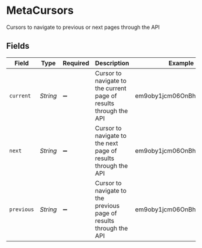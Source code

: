 # MetaCursors

Cursors to navigate to previous or next pages through the API


## Fields

| Field                                                              | Type                                                               | Required                                                           | Description                                                        | Example                                                            |
| ------------------------------------------------------------------ | ------------------------------------------------------------------ | ------------------------------------------------------------------ | ------------------------------------------------------------------ | ------------------------------------------------------------------ |
| `current`                                                          | *String*                                                           | :heavy_minus_sign:                                                 | Cursor to navigate to the current page of results through the API  | em9oby1jcm06OnBhZ2U6OjI=                                           |
| `next`                                                             | *String*                                                           | :heavy_minus_sign:                                                 | Cursor to navigate to the next page of results through the API     | em9oby1jcm06OnBhZ2U6OjM=                                           |
| `previous`                                                         | *String*                                                           | :heavy_minus_sign:                                                 | Cursor to navigate to the previous page of results through the API | em9oby1jcm06OnBhZ2U6OjE=                                           |